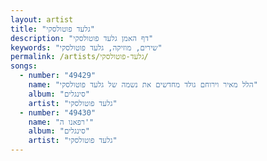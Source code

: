 ```yaml
---
layout: artist
title: "גלעד פוטולסקי"
description: "דף האמן גלעד פוטולסקי"
keywords: "שירים, מוזיקה, גלעד פוטולסקי"
permalink: /artists/גלעד-פוטולסקי/
songs:
  - number: "49429"
    name: "הלל מאיר וירוחם גולד מחדשים את נשמה של גלעד פוטולסקי"
    album: "סינגלים"
    artist: "גלעד פוטולסקי"
  - number: "49430"
    name: "רפאנו ה'"
    album: "סינגלים"
    artist: "גלעד פוטולסקי"
---
```

